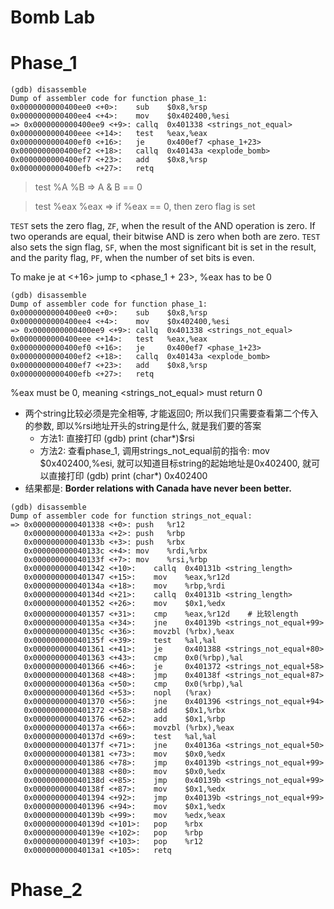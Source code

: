 
Bomb Lab
=======

# Phase_1



```assembly
(gdb) disassemble
Dump of assembler code for function phase_1:
0x0000000000400ee0 <+0>:	sub    $0x8,%rsp
0x0000000000400ee4 <+4>:	mov    $0x402400,%esi
=> 0x0000000000400ee9 <+9>:	callq  0x401338 <strings_not_equal>
0x0000000000400eee <+14>:	test   %eax,%eax
0x0000000000400ef0 <+16>:	je     0x400ef7 <phase_1+23>
0x0000000000400ef2 <+18>:	callq  0x40143a <explode_bomb>
0x0000000000400ef7 <+23>:	add    $0x8,%rsp
0x0000000000400efb <+27>:	retq
```

> test %A %B   => A & B == 0

> test %eax %eax => if %eax == 0, then zero flag is set

`TEST` sets the zero flag, `ZF`, when the result of the AND operation is zero. If two operands are equal, their bitwise AND is zero when both are zero. `TEST` also sets the sign flag, `SF`, when the most significant bit is set in the result, and the parity flag, `PF`, when the number of set bits is even.



To make je at <+16> jump to <phase_1 + 23>, %eax has to be 0

```assembly
(gdb) disassemble
Dump of assembler code for function phase_1:
0x0000000000400ee0 <+0>:	sub    $0x8,%rsp
0x0000000000400ee4 <+4>:	mov    $0x402400,%esi
=> 0x0000000000400ee9 <+9>:	callq  0x401338 <strings_not_equal>
0x0000000000400eee <+14>:	test   %eax,%eax
0x0000000000400ef0 <+16>:	je     0x400ef7 <phase_1+23>
0x0000000000400ef2 <+18>:	callq  0x40143a <explode_bomb>
0x0000000000400ef7 <+23>:	add    $0x8,%rsp
0x0000000000400efb <+27>:	retq
```

%eax must be 0, meaning <strings_not_equal> must return 0

- 两个string比较必须是完全相等, 才能返回0; 所以我们只需要查看第二个传入的参数, 即以%rsi地址开头的string是什么, 就是我们要的答案
  - 方法1: 直接打印    (gdb) print (char*)$rsi
  - 方法2: 查看phase_1, 调用strings_not_equal前的指令:  mov  $0x402400,%esi, 就可以知道目标string的起始地址是0x402400, 就可以直接打印    (gdb) print (char*) 0x402400
- 结果都是: **Border relations with Canada have never been better.**

```assembly
(gdb) disassemble
Dump of assembler code for function strings_not_equal:
=> 0x0000000000401338 <+0>:	push   %r12
   0x000000000040133a <+2>:	push   %rbp
   0x000000000040133b <+3>:	push   %rbx
   0x000000000040133c <+4>:	mov    %rdi,%rbx
   0x000000000040133f <+7>:	mov    %rsi,%rbp
   0x0000000000401342 <+10>:	callq  0x40131b <string_length>
   0x0000000000401347 <+15>:	mov    %eax,%r12d
   0x000000000040134a <+18>:	mov    %rbp,%rdi
   0x000000000040134d <+21>:	callq  0x40131b <string_length>
   0x0000000000401352 <+26>:	mov    $0x1,%edx
   0x0000000000401357 <+31>:	cmp    %eax,%r12d    # 比较length
   0x000000000040135a <+34>:	jne    0x40139b <strings_not_equal+99>
   0x000000000040135c <+36>:	movzbl (%rbx),%eax
   0x000000000040135f <+39>:	test   %al,%al
   0x0000000000401361 <+41>:	je     0x401388 <strings_not_equal+80>
   0x0000000000401363 <+43>:	cmp    0x0(%rbp),%al
   0x0000000000401366 <+46>:	je     0x401372 <strings_not_equal+58>
   0x0000000000401368 <+48>:	jmp    0x40138f <strings_not_equal+87>
   0x000000000040136a <+50>:	cmp    0x0(%rbp),%al
   0x000000000040136d <+53>:	nopl   (%rax)
   0x0000000000401370 <+56>:	jne    0x401396 <strings_not_equal+94>
   0x0000000000401372 <+58>:	add    $0x1,%rbx
   0x0000000000401376 <+62>:	add    $0x1,%rbp
   0x000000000040137a <+66>:	movzbl (%rbx),%eax
   0x000000000040137d <+69>:	test   %al,%al
   0x000000000040137f <+71>:	jne    0x40136a <strings_not_equal+50>
   0x0000000000401381 <+73>:	mov    $0x0,%edx
   0x0000000000401386 <+78>:	jmp    0x40139b <strings_not_equal+99>
   0x0000000000401388 <+80>:	mov    $0x0,%edx
   0x000000000040138d <+85>:	jmp    0x40139b <strings_not_equal+99>
   0x000000000040138f <+87>:	mov    $0x1,%edx
   0x0000000000401394 <+92>:	jmp    0x40139b <strings_not_equal+99>
   0x0000000000401396 <+94>:	mov    $0x1,%edx
   0x000000000040139b <+99>:	mov    %edx,%eax
   0x000000000040139d <+101>:	pop    %rbx
   0x000000000040139e <+102>:	pop    %rbp
   0x000000000040139f <+103>:	pop    %r12
   0x00000000004013a1 <+105>:	retq
```

# Phase_2


